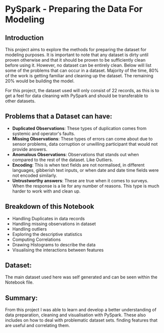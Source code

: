 # PySpark - Preparing the Data For Modeling

## Introduction

This project aims to explore the methods for preparing the dataset for modeling purposes. It is important to note that any dataset is dirty until proven otherwise and that it should be proven to be sufficiently clean before using it. However, no dataset can be entirely clean. Below will list some of the problems that can occur in a dataset. Majority of the time, 80% of the work is getting familiar and cleaning up the dataset. The remaining 20% would be building the model.

For this project, the dataset used will only consist of 22 records, as this is to get a feel for data cleaning with PySpark and should be transferable to other datasets.

## Problems that a Dataset can have:
- __Duplicated Observations__: These types of duplication comes from systemic and operator's faults.
- __Missing Observations__: These types of errors can come about due to sensor problems, data corruption or unwilling participant that would not provide answers.
- __Anomalous Observations__: Observations that stands out when compared to the rest of the dataset. Like Outliers.
- __Encoding__: This is when text fields are not normalised, in different languages, gibberish text inputs, or when date and date time fields were not encoded similarly.
- __Untrustworthy answers__: These are true when it comes to surveys. When the response is a lie for any number of reasons. This type is much harder to work with and clean up.


## Breakdown of this Notebook

- Handling Duplicates in data records
- Handling missing observations in dataset
- Handling outliers
- Exploring the descriptive statistics
- Computing Correlations
- Drawing Histograms to describe the data
- Visualising the interactions between features

## Dataset:

The main dataset used here was self generated and can be seen within the Notebook file.

## Summary:

From this project I was able to learn and develop a better understanding of data preparation, cleaning and visualisation with PySpark. These also includes on how to deal with problematic dataset sets. finding features that are useful and correlating them.
